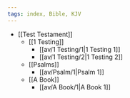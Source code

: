 ```yaml
---
tags: index, Bible, KJV
---
```

- [[Test Testament]]
  - [[1 Testing]]
    - [[av/1 Testing/1|1 Testing 1]]
    - [[av/1 Testing/2|1 Testing 2]]
  - [[Psalms]]
    - [[av/Psalm/1|Psalm 1]]
  - [[A Book]]
    - [[av/A Book/1|A Book 1]]
